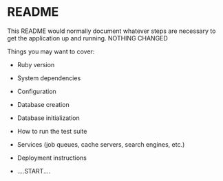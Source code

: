 # README

This README would normally document whatever steps are necessary to get the
application up and running. NOTHING CHANGED

Things you may want to cover:

* Ruby version

* System dependencies

* Configuration

* Database creation

* Database initialization

* How to run the test suite

* Services (job queues, cache servers, search engines, etc.)

* Deployment instructions

* ....START....